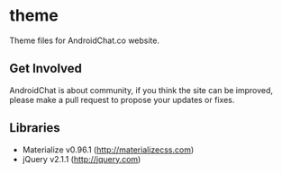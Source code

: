 # theme
Theme files for AndroidChat.co website. 

## Get Involved

AndroidChat is about community, if you think the site can be improved, please make a pull request to propose your updates or fixes. 


## Libraries

- Materialize v0.96.1 (http://materializecss.com)
- jQuery v2.1.1 (http://jquery.com)
